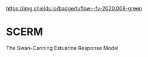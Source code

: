 https://img.shields.io/badge/tuflow--fv-2020.008-green

# SCERM
The Swan-Canning Estuarine Response Model
